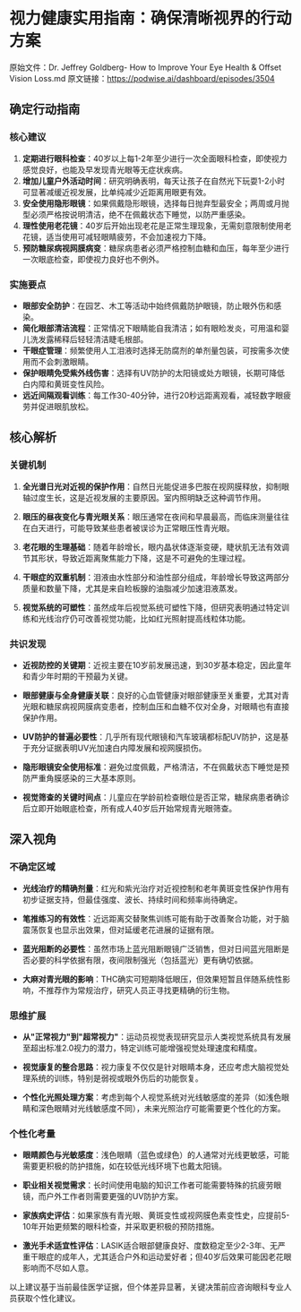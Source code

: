 # 视力健康实用指南：确保清晰视界的行动方案

原始文件：Dr. Jeffrey Goldberg- How to Improve Your Eye Health & Offset Vision Loss.md
原文链接：https://podwise.ai/dashboard/episodes/3504

## 确定行动指南

### 核心建议
1. **定期进行眼科检查**：40岁以上每1-2年至少进行一次全面眼科检查，即使视力感觉良好，也能及早发现青光眼等无症状疾病。
2. **增加儿童户外活动时间**：研究明确表明，每天让孩子在自然光下玩耍1-2小时可显著减缓近视发展，比单纯减少近距离用眼更有效。
3. **安全使用隐形眼镜**：如果佩戴隐形眼镜，选择每日抛弃型最安全；两周或月抛型必须严格按说明清洁，绝不在佩戴状态下睡觉，以防严重感染。
4. **理性使用老花镜**：40岁后开始出现老花是正常生理现象，无需刻意限制使用老花镜，适当使用可减轻眼睛疲劳，不会加速视力下降。
5. **预防糖尿病视网膜病变**：糖尿病患者必须严格控制血糖和血压，每年至少进行一次眼底检查，即使视力良好也不例外。

### 实施要点
- **眼部安全防护**：在园艺、木工等活动中始终佩戴防护眼镜，防止眼外伤和感染。
- **简化眼部清洁流程**：正常情况下眼睛能自我清洁；如有眼睑发炎，可用温和婴儿洗发露稀释后轻轻清洁睫毛根部。
- **干眼症管理**：频繁使用人工泪液时选择无防腐剂的单剂量包装，可按需多次使用而不会刺激眼睛。
- **保护眼睛免受紫外线伤害**：选择有UV防护的太阳镜或处方眼镜，长期可降低白内障和黄斑变性风险。
- **远近间隔观看训练**：每工作30-40分钟，进行20秒远距离观看，减轻数字眼疲劳并促进眼肌放松。

## 核心解析

### 关键机制
1. **全光谱日光对近视的保护作用**：自然日光能促进多巴胺在视网膜释放，抑制眼轴过度生长，这是近视发展的主要原因。室内照明缺乏这种调节作用。

2. **眼压的昼夜变化与青光眼关系**：眼压通常在夜间和早晨最高，而临床测量往往在白天进行，可能导致某些患者被误诊为正常眼压性青光眼。

3. **老花眼的生理基础**：随着年龄增长，眼内晶状体逐渐变硬，睫状肌无法有效调节其形状，导致近距离聚焦能力下降，这是不可避免的生理过程。

4. **干眼症的双重机制**：泪液由水性部分和油性部分组成，年龄增长导致这两部分质量和数量下降，尤其是来自睑板腺的油脂减少加速泪液蒸发。

5. **视觉系统的可塑性**：虽然成年后视觉系统可塑性下降，但研究表明通过特定训练和光线治疗仍可改善视觉功能，比如红光照射提高线粒体功能。

### 共识发现
- **近视防控的关键期**：近视主要在10岁前发展迅速，到30岁基本稳定，因此童年和青少年时期的干预最为关键。

- **眼部健康与全身健康关联**：良好的心血管健康对眼部健康至关重要，尤其对青光眼和糖尿病视网膜病变患者，控制血压和血糖不仅对全身，对眼睛也有直接保护作用。

- **UV防护的普遍必要性**：几乎所有现代眼镜和汽车玻璃都标配UV防护，这是基于充分证据表明UV光加速白内障发展和视网膜损伤。

- **隐形眼镜安全使用标准**：避免过度佩戴，严格清洁，不在佩戴状态下睡觉是预防严重角膜感染的三大基本原则。

- **视觉筛查的关键时间点**：儿童应在学龄前检查眼位是否正常，糖尿病患者确诊后立即开始眼底检查，所有成人40岁后开始常规青光眼筛查。

## 深入视角

### 不确定区域
- **光线治疗的精确剂量**：红光和紫光治疗对近视控制和老年黄斑变性保护作用有初步证据支持，但最佳强度、波长、持续时间和频率尚待确定。

- **笔推练习的有效性**：近远距离交替聚焦训练可能有助于改善聚合功能，对于脑震荡恢复也显示出效果，但对延缓老花进展的证据有限。

- **蓝光阻断的必要性**：虽然市场上蓝光阻断眼镜广泛销售，但对日间蓝光阻断是否必要的科学依据有限，夜间限制强光（包括蓝光）更有确切依据。

- **大麻对青光眼的影响**：THC确实可短期降低眼压，但效果短暂且伴随系统性影响，不推荐作为常规治疗，研究人员正寻找更精确的衍生物。

### 思维扩展
- **从"正常视力"到"超常视力"**：运动员视觉表现研究显示人类视觉系统具有发展至超出标准2.0视力的潜力，特定训练可能增强视觉处理速度和精度。

- **视觉康复的整合思路**：视力康复不仅仅是针对眼睛本身，还应考虑大脑视觉处理系统的训练，特别是弱视或眼外伤后的功能恢复。

- **个性化光照处理方案**：考虑到每个人视觉系统对光线敏感度的差异（如浅色眼睛和深色眼睛对光线敏感度不同），未来光照治疗可能需要更个性化的方案。

### 个性化考量
- **眼睛颜色与光敏感度**：浅色眼睛（蓝色或绿色）的人通常对光线更敏感，可能需要更积极的防护措施，如在较低光线环境下也戴太阳镜。

- **职业相关视觉需求**：长时间使用电脑的知识工作者可能需要特殊的抗疲劳眼镜，而户外工作者则需要更强的UV防护方案。

- **家族病史评估**：如果家族有青光眼、黄斑变性或视网膜色素变性史，应提前5-10年开始更频繁的眼科检查，并采取更积极的预防措施。

- **激光手术适宜性评估**：LASIK适合眼部健康良好、度数稳定至少2-3年、无严重干眼症的成年人，尤其适合户外和运动爱好者；但40岁后效果可能因老花眼影响而不尽如人意。

以上建议基于当前最佳医学证据，但个体差异显著，关键决策前应咨询眼科专业人员获取个性化建议。

